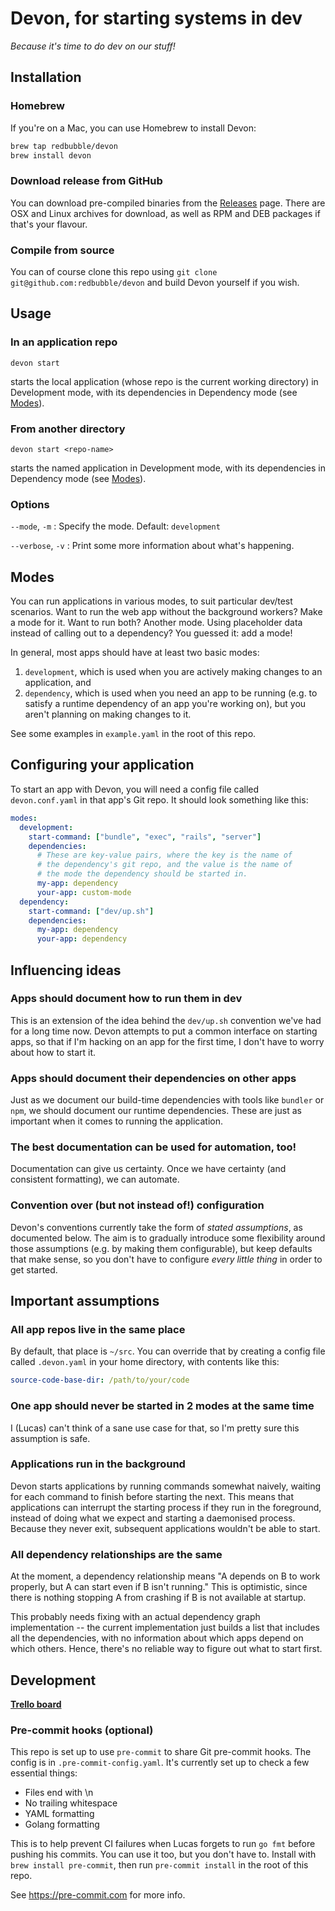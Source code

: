 # Devon, for starting systems in dev

_Because it's time to do dev on our stuff!_

## Installation

### Homebrew

If you're on a Mac, you can use Homebrew to install Devon:

```bash
brew tap redbubble/devon
brew install devon
```

### Download release from GitHub

You can download pre-compiled binaries from the [Releases](https://github.com/redbubble/devon/releases) page. There are OSX and Linux archives for download, as well as RPM and DEB packages if that's your flavour.

### Compile from source

You can of course clone this repo using `git clone git@github.com:redbubble/devon` and build Devon yourself if you wish.

## Usage

### In an application repo

```
devon start
```

starts the local application (whose repo is the current working directory) in Development mode, with its dependencies in Dependency mode (see [Modes](#modes)).

### From another directory

```
devon start <repo-name>
```

starts the named application in Development mode, with its dependencies in Dependency mode (see [Modes](#modes)).

### Options

`--mode`, `-m`
: Specify the mode. Default: `development`

`--verbose`, `-v`
: Print some more information about what's happening.

## Modes

You can run applications in various modes, to suit particular dev/test scenarios. Want to run the web app without the background workers? Make a mode for it. Want to run both? Another mode. Using placeholder data instead of calling out to a dependency? You guessed it: add a mode!

In general, most apps should have at least two basic modes:

1. `development`, which is used when you are actively making changes to an application, and
2. `dependency`, which is used when you need an app to be running (e.g. to satisfy a runtime dependency of an app you're working on), but you aren't planning on making changes to it.

See some examples in `example.yaml` in the root of this repo.

## Configuring your application

To start an app with Devon, you will need a config file called `devon.conf.yaml` in that app's Git repo. It should look something like this:

```yaml
modes:
  development:
    start-command: ["bundle", "exec", "rails", "server"]
    dependencies:
      # These are key-value pairs, where the key is the name of
      # the dependency's git repo, and the value is the name of
      # the mode the dependency should be started in.
      my-app: dependency
      your-app: custom-mode
  dependency:
    start-command: ["dev/up.sh"]
    dependencies:
      my-app: dependency
      your-app: dependency
```


## Influencing ideas

### Apps should document how to run them in dev

This is an extension of the idea behind the `dev/up.sh` convention we've had for a long time now. Devon attempts to put a common interface on starting apps, so that if I'm hacking on an app for the first time, I don't have to worry about how to start it.

### Apps should document their dependencies on other apps

Just as we document our build-time dependencies with tools like `bundler` or `npm`, we should document our runtime dependencies. These are just as important when it comes to running the application.

### The best documentation can be used for automation, too!

Documentation can give us certainty. Once we have certainty (and consistent formatting), we can automate.

### Convention over (but not instead of!) configuration

Devon's conventions currently take the form of _stated assumptions_, as documented below. The aim is to gradually introduce some flexibility around those assumptions (e.g. by making them configurable), but keep defaults that make sense, so you don't have to configure *every little thing* in order to get started.

## Important assumptions

### All app repos live in the same place

By default, that place is `~/src`. You can override that by creating a config file called `.devon.yaml` in your home directory, with contents like this:

```yaml
source-code-base-dir: /path/to/your/code
```

### One app should never be started in 2 modes at the same time

I (Lucas) can't think of a sane use case for that, so I'm pretty sure this assumption is safe.

### Applications run in the background

Devon starts applications by running commands somewhat naively, waiting for each command to finish before starting the next. This means that applications can interrupt the starting process if they run in the foreground, instead of doing what we expect and starting a daemonised process. Because they never exit, subsequent applications wouldn't be able to start.

### All dependency relationships are the same

At the moment, a dependency relationship means "A depends on B to work properly, but A can start even if B isn't running." This is optimistic, since there is nothing stopping A from crashing if B is not available at startup.

This probably needs fixing with an actual dependency graph implementation -- the current implementation just builds a list that includes all the dependencies, with no information about which apps depend on which others. Hence, there's no reliable way to figure out what to start first.

## Development

**[Trello board](https://trello.com/b/MsxE9Nw6/devon-the-dev-application-starter)**

### Pre-commit hooks (optional)

This repo is set up to use `pre-commit` to share Git pre-commit hooks. The config is in `.pre-commit-config.yaml`. It's currently set up to check a few essential things:

* Files end with \n
* No trailing whitespace
* YAML formatting
* Golang formatting

This is to help prevent CI failures when Lucas forgets to run `go fmt` before pushing his commits. You can use it too, but you don't have to. Install with `brew install pre-commit`, then run `pre-commit install` in the root of this repo.

See https://pre-commit.com for more info.
